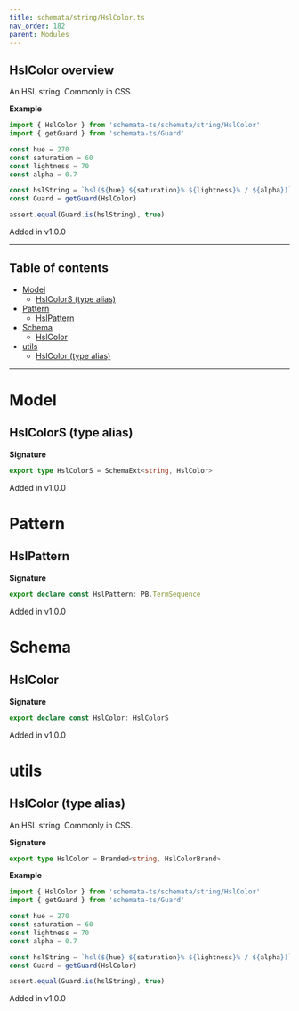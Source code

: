 ```yaml
---
title: schemata/string/HslColor.ts
nav_order: 182
parent: Modules
---
```


## HslColor overview

An HSL string. Commonly in CSS.

**Example**

```ts
import { HslColor } from 'schemata-ts/schemata/string/HslColor'
import { getGuard } from 'schemata-ts/Guard'

const hue = 270
const saturation = 60
const lightness = 70
const alpha = 0.7

const hslString = `hsl(${hue} ${saturation}% ${lightness}% / ${alpha})`
const Guard = getGuard(HslColor)

assert.equal(Guard.is(hslString), true)
```

Added in v1.0.0

---

<h2 class="text-delta">Table of contents</h2>

- [Model](#model)
  - [HslColorS (type alias)](#hslcolors-type-alias)
- [Pattern](#pattern)
  - [HslPattern](#hslpattern)
- [Schema](#schema)
  - [HslColor](#hslcolor)
- [utils](#utils)
  - [HslColor (type alias)](#hslcolor-type-alias)

---

# Model

## HslColorS (type alias)

**Signature**

```ts
export type HslColorS = SchemaExt<string, HslColor>
```

Added in v1.0.0

# Pattern

## HslPattern

**Signature**

```ts
export declare const HslPattern: PB.TermSequence
```

Added in v1.0.0

# Schema

## HslColor

**Signature**

```ts
export declare const HslColor: HslColorS
```

Added in v1.0.0

# utils

## HslColor (type alias)

An HSL string. Commonly in CSS.

**Signature**

```ts
export type HslColor = Branded<string, HslColorBrand>
```

**Example**

```ts
import { HslColor } from 'schemata-ts/schemata/string/HslColor'
import { getGuard } from 'schemata-ts/Guard'

const hue = 270
const saturation = 60
const lightness = 70
const alpha = 0.7

const hslString = `hsl(${hue} ${saturation}% ${lightness}% / ${alpha})`
const Guard = getGuard(HslColor)

assert.equal(Guard.is(hslString), true)
```

Added in v1.0.0
